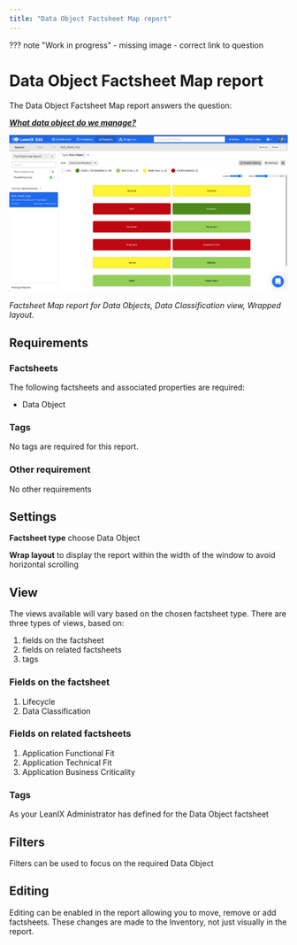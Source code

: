 ```yaml
---
title: "Data Object Factsheet Map report"
---
```


??? note "Work in progress"
    - missing image 
    - correct link to question
    
# Data Object Factsheet Map report

The Data Object Factsheet Map report answers the question:

***[What data object do we manage?](../questions.md#data)***

![Business Capability Factsheet Map report](../assets/images/data-object-factsheet-map.png)

*Factsheet Map report for Data Objects, Data Classification view, Wrapped layout.*

## Requirements

### Factsheets

The following factsheets and associated properties are required:

- Data Object

### Tags 

No tags are required for this report.

### Other requirement

No other requirements

## Settings

**Factsheet type** choose Data Object

**Wrap layout**  to display the report within the width of the window to avoid horizontal scrolling

## View

The views available will vary based on the chosen factsheet type. There are three types of views, based on: 

1. fields on the factsheet 
2. fields on related factsheets
3. tags

### Fields on the factsheet 

1. Lifecycle
1. Data Classification

### Fields on related factsheets

1. Application Functional Fit
1. Application Technical Fit
1. Application Business Criticality

### Tags

As your LeanIX Administrator has defined for the Data Object factsheet

## Filters

Filters can be used to focus on the required Data Object

## Editing

Editing can be enabled in the report allowing you to move, remove or add factsheets. These changes are made to the Inventory, not just visually in the report.
